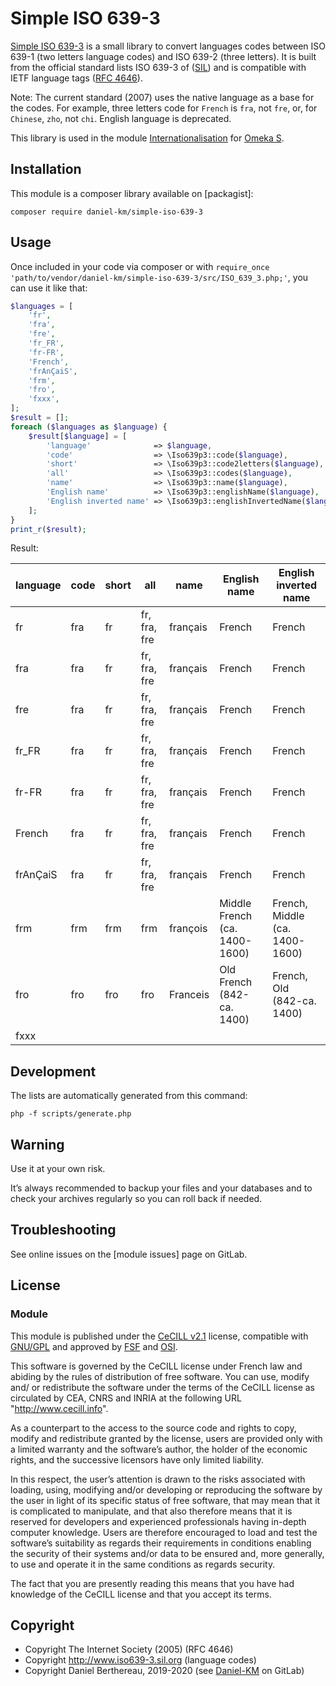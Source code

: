 Simple ISO 639-3
================

[Simple ISO 639-3] is a small library to convert languages codes between ISO 639-1
(two letters language codes) and ISO 639-2 (three letters). It is built from the
official standard lists ISO 639-3 of ([SIL]) and is compatible with IETF
language tags ([RFC 4646]).

Note: The current standard (2007) uses the native language as a base for the
codes. For example, three letters code for `French` is `fra`, not `fre`, or, for
`Chinese`, `zho`, not `chi`. English language is deprecated.

This library is used in the module [Internationalisation] for [Omeka S].


Installation
------------

This module is a composer library available on [packagist]:

```
composer require daniel-km/simple-iso-639-3
```


Usage
-----

Once included in your code via composer or with `require_once 'path/to/vendor/daniel-km/simple-iso-639-3/src/ISO_639_3.php;'`,
you can use it like that:

```php
$languages = [
    'fr',
    'fra',
    'fre',
    'fr_FR',
    'fr-FR',
    'French',
    'frAnÇaiS',
    'frm',
    'fro',
    'fxxx',
];
$result = [];
foreach ($languages as $language) {
    $result[$language] = [
        'language'              => $language,
        'code'                  => \Iso639p3::code($language),
        'short'                 => \Iso639p3::code2letters($language),
        'all'                   => \Iso639p3::codes($language),
        'name'                  => \Iso639p3::name($language),
        'English name'          => \Iso639p3::englishName($language),
        'English inverted name' => \Iso639p3::englishInvertedName($language),
    ];
}
print_r($result);
```

Result:

| language | code | short | all          | name     | English name                  | English inverted name          |
|----------|------|-------|--------------|----------|-------------------------------|--------------------------------|
| fr       | fra  | fr    | fr, fra, fre | français | French                        | French                         |
| fra      | fra  | fr    | fr, fra, fre | français | French                        | French                         |
| fre      | fra  | fr    | fr, fra, fre | français | French                        | French                         |
| fr_FR    | fra  | fr    | fr, fra, fre | français | French                        | French                         |
| fr-FR    | fra  | fr    | fr, fra, fre | français | French                        | French                         |
| French   | fra  | fr    | fr, fra, fre | français | French                        | French                         |
| frAnÇaiS | fra  | fr    | fr, fra, fre | français | French                        | French                         |
| frm      | frm  | frm   | frm          | françois | Middle French (ca. 1400-1600) | French, Middle (ca. 1400-1600) |
| fro      | fro  | fro   | fro          | Franceis | Old French (842-ca. 1400)     | French, Old (842-ca. 1400)     |
| fxxx     |      |       |              |          |                               |                                |


Development
-----------

The lists are automatically generated from this command:

```
php -f scripts/generate.php
```


Warning
-------

Use it at your own risk.

It’s always recommended to backup your files and your databases and to check
your archives regularly so you can roll back if needed.


Troubleshooting
---------------

See online issues on the [module issues] page on GitLab.


License
-------

### Module

This module is published under the [CeCILL v2.1] license, compatible with
[GNU/GPL] and approved by [FSF] and [OSI].

This software is governed by the CeCILL license under French law and abiding by
the rules of distribution of free software. You can use, modify and/ or
redistribute the software under the terms of the CeCILL license as circulated by
CEA, CNRS and INRIA at the following URL "http://www.cecill.info".

As a counterpart to the access to the source code and rights to copy, modify and
redistribute granted by the license, users are provided only with a limited
warranty and the software’s author, the holder of the economic rights, and the
successive licensors have only limited liability.

In this respect, the user’s attention is drawn to the risks associated with
loading, using, modifying and/or developing or reproducing the software by the
user in light of its specific status of free software, that may mean that it is
complicated to manipulate, and that also therefore means that it is reserved for
developers and experienced professionals having in-depth computer knowledge.
Users are therefore encouraged to load and test the software’s suitability as
regards their requirements in conditions enabling the security of their systems
and/or data to be ensured and, more generally, to use and operate it in the same
conditions as regards security.

The fact that you are presently reading this means that you have had knowledge
of the CeCILL license and that you accept its terms.


Copyright
---------

* Copyright The Internet Society (2005) (RFC 4646)
* Copyright http://www.iso639-3.sil.org (language codes)
* Copyright Daniel Berthereau, 2019-2020 (see [Daniel-KM] on GitLab)


[Simple ISO 639-3]: https://gitlab.com/Daniel-KM/Simple-ISO-639-3
[SIL]: http://www.iso639-3.sil.org/
[RFC 4646]: https://tools.ietf.org/html/rfc4646
[Internationalisation]: https://gitlab.com/Daniel-KM/Omeka-S-module-Internationalisation
[Omeka S]: https://omeka.org/s
[issues]: https://gitlab.com/Daniel-KM/Simple-ISO-639-3/-/issues
[CeCILL v2.1]: https://www.cecill.info/licences/Licence_CeCILL_V2.1-en.html
[GNU/GPL]: https://www.gnu.org/licenses/gpl-3.0.html
[FSF]: https://www.fsf.org
[OSI]: http://opensource.org
[GitLab]: https://gitlab.com/Daniel-KM
[Daniel-KM]: https://gitlab.com/Daniel-KM "Daniel Berthereau"
